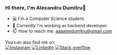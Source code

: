 ### Hi there, I'm Alexandru Dumitru👋

- 💻 I'm a Computer Science student.
- 📁 Currently I'm working as backend developer.
- 📫 How to reach me: [aaaalexdumitru@gmail.com](aaaalexdumitru@gmail.com)


<!-- Actual text -->
You can also find me on:\
[![Instagram][1.2]][1] [![LinkedIn][2.2]][2] [![Stack overflow][3.2]][3]

<!-- Icons -->

[1.2]: https://img.shields.io/badge/Instagram-E4405F?style=for-the-badge&logo=instagram&logoColor=white
[2.2]: https://img.shields.io/badge/LinkedIn-0077B5?style=for-the-badge&logo=linkedin&logoColor=white
[3.2]: https://img.shields.io/badge/Stack_Overflow-FE7A16?style=for-the-badge&logo=stack-overflow&logoColor=white

<!-- Links to your social media accounts -->

[1]: https://instagram.com/alex_dumitru_
[2]: https://www.linkedin.com/in/alexandru-paraschiv-dumitru/
[3]: https://stackoverflow.com/users/13338028/alex-dumitru
<!--
**alexandruparaschivdumitru/alexandruparaschivdumitru** is a ✨ _special_ ✨ repository because its `README.md` (this file) appears on your GitHub profile.

Here are some ideas to get you started:

- 🔭 I’m currently working on ...
- 🌱 I’m currently learning ...
- 👯 I’m looking to collaborate on ...
- 🤔 I’m looking for help with ...
- 💬 Ask me about ...
- 📫 How to reach me: ...
- 😄 Pronouns: ...
- ⚡ Fun fact: ...
-->
